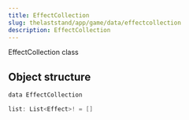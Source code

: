 ```yaml
---
title: EffectCollection
slug: thelaststand/app/game/data/effectcollection
description: EffectCollection
---
```


EffectCollection class

## Object structure

```scala
data EffectCollection

list: List<Effect>! = []

```
